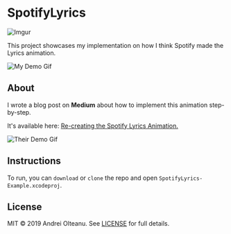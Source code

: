 # SpotifyLyrics
![Imgur](https://i.imgur.com/exTUAOJ.jpg)

This project showcases my implementation on how I think Spotify made the Lyrics animation.

![My Demo Gif](https://cdn-images-1.medium.com/max/1600/1*WyT6lQMT6SMHeQSxMzFC1A.gif)

## About

I wrote a blog post on **Medium** about how to implement this animation step-by-step. 

It's available here: [Re-creating the Spotify Lyrics Animation.](https://medium.com/halcyon-mobile/re-creating-the-spotify-lyrics-animation-458c4f1319e8)

![Their Demo Gif](https://cdn-images-1.medium.com/max/1600/1*KDg8tTyvgQLIKnx-QtE3mA.gif)

## Instructions

To run, you can `download` or `clone` the repo and open `SpotifyLyrics-Example.xcodeproj`.

## License

MIT © 2019 Andrei Olteanu. See [LICENSE](https://github.com/dandreiolteanu/SpotifyLyrics/blob/master/LICENSE) for full details.
